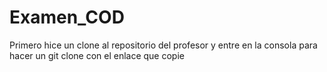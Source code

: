 # Examen_COD

Primero hice un clone al repositorio del profesor y entre en la consola para hacer un git clone con el enlace que copie
